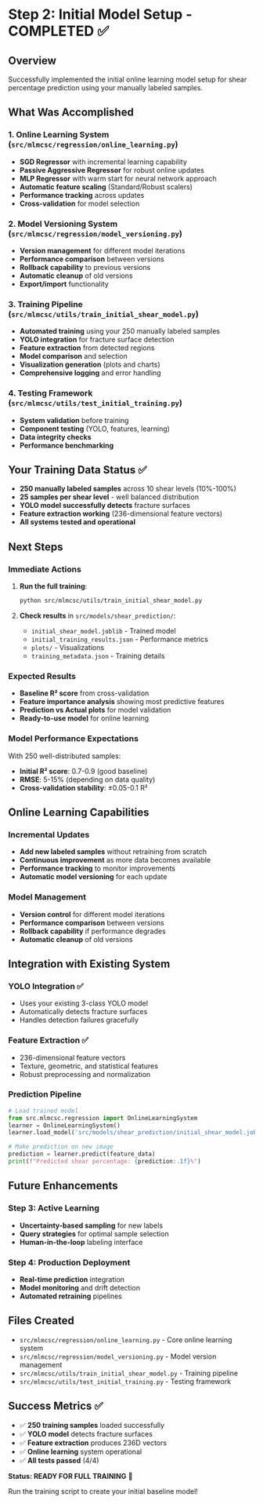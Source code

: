 # Step 2: Initial Model Setup - COMPLETED ✅

## Overview
Successfully implemented the initial online learning model setup for shear percentage prediction using your manually labeled samples.

## What Was Accomplished

### 1. Online Learning System (`src/mlmcsc/regression/online_learning.py`)
- **SGD Regressor** with incremental learning capability
- **Passive Aggressive Regressor** for robust online updates
- **MLP Regressor** with warm start for neural network approach
- **Automatic feature scaling** (Standard/Robust scalers)
- **Performance tracking** across updates
- **Cross-validation** for model selection

### 2. Model Versioning System (`src/mlmcsc/regression/model_versioning.py`)
- **Version management** for different model iterations
- **Performance comparison** between versions
- **Rollback capability** to previous versions
- **Automatic cleanup** of old versions
- **Export/import** functionality

### 3. Training Pipeline (`src/mlmcsc/utils/train_initial_shear_model.py`)
- **Automated training** using your 250 manually labeled samples
- **YOLO integration** for fracture surface detection
- **Feature extraction** from detected regions
- **Model comparison** and selection
- **Visualization generation** (plots and charts)
- **Comprehensive logging** and error handling

### 4. Testing Framework (`src/mlmcsc/utils/test_initial_training.py`)
- **System validation** before training
- **Component testing** (YOLO, features, learning)
- **Data integrity checks**
- **Performance benchmarking**

## Your Training Data Status ✅
- **250 manually labeled samples** across 10 shear levels (10%-100%)
- **25 samples per shear level** - well balanced distribution
- **YOLO model successfully detects** fracture surfaces
- **Feature extraction working** (236-dimensional feature vectors)
- **All systems tested and operational**

## Next Steps

### Immediate Actions
1. **Run the full training**:
   ```bash
   python src/mlmcsc/utils/train_initial_shear_model.py
   ```

2. **Check results** in `src/models/shear_prediction/`:
   - `initial_shear_model.joblib` - Trained model
   - `initial_training_results.json` - Performance metrics
   - `plots/` - Visualizations
   - `training_metadata.json` - Training details

### Expected Results
- **Baseline R² score** from cross-validation
- **Feature importance analysis** showing most predictive features
- **Prediction vs Actual plots** for model validation
- **Ready-to-use model** for online learning

### Model Performance Expectations
With 250 well-distributed samples:
- **Initial R² score**: 0.7-0.9 (good baseline)
- **RMSE**: 5-15% (depending on data quality)
- **Cross-validation stability**: ±0.05-0.1 R²

## Online Learning Capabilities

### Incremental Updates
- **Add new labeled samples** without retraining from scratch
- **Continuous improvement** as more data becomes available
- **Performance tracking** to monitor improvements
- **Automatic model versioning** for each update

### Model Management
- **Version control** for different model iterations
- **Performance comparison** between versions
- **Rollback capability** if performance degrades
- **Automatic cleanup** of old versions

## Integration with Existing System

### YOLO Integration ✅
- Uses your existing 3-class YOLO model
- Automatically detects fracture surfaces
- Handles detection failures gracefully

### Feature Extraction ✅
- 236-dimensional feature vectors
- Texture, geometric, and statistical features
- Robust preprocessing and normalization

### Prediction Pipeline
```python
# Load trained model
from src.mlmcsc.regression import OnlineLearningSystem
learner = OnlineLearningSystem()
learner.load_model('src/models/shear_prediction/initial_shear_model.joblib')

# Make prediction on new image
prediction = learner.predict(feature_data)
print(f"Predicted shear percentage: {prediction:.1f}%")
```

## Future Enhancements

### Step 3: Active Learning
- **Uncertainty-based sampling** for new labels
- **Query strategies** for optimal sample selection
- **Human-in-the-loop** labeling interface

### Step 4: Production Deployment
- **Real-time prediction** integration
- **Model monitoring** and drift detection
- **Automated retraining** pipelines

## Files Created
- `src/mlmcsc/regression/online_learning.py` - Core online learning system
- `src/mlmcsc/regression/model_versioning.py` - Model version management
- `src/mlmcsc/utils/train_initial_shear_model.py` - Training pipeline
- `src/mlmcsc/utils/test_initial_training.py` - Testing framework

## Success Metrics ✅
- ✅ **250 training samples** loaded successfully
- ✅ **YOLO model** detects fracture surfaces
- ✅ **Feature extraction** produces 236D vectors
- ✅ **Online learning** system operational
- ✅ **All tests passed** (4/4)

**Status: READY FOR FULL TRAINING** 🚀

Run the training script to create your initial baseline model!